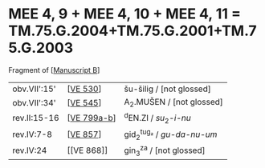 # MEE 4, 9 + MEE 4, 10 + MEE 4, 11 = TM.75.G.2004+TM.75.G.2001+TM.75.G.2003

Fragment of [[Manuscript B]]

|              |               |                                                |
| ------------ | ------------- | ---------------------------------------------- |
| obv.VII':15' | [[VE 530]]    | šu-šilig / [not glossed]                       |
| obv.VII':34' | [[VE 545]]    | A<sub>2</sub>.MUŠEN / [not glossed]            |
| rev.II:15-16 | [[VE 799a-b]] | <sup>d</sup>EN.ZI / *su*<sub>2</sub>-*i-nu*    |
| rev.IV:7-8   | [[VE 857]]    | gid<sub>2</sub><sup>tug₂</sup> / *gu-da-nu-um* |
| rev.IV:24    | [[VE 868]]    | gin<sub>3</sub><sup>za</sup> / [not glossed]   |

[//begin]: # "Autogenerated link references for markdown compatibility"
[Manuscript B]: <Manuscript B> "Manuscript B"
[VE 530]: <VE 530> "VE 530"
[VE 545]: <VE 545> "VE 545"
[VE 799a-b]: <VE 799a-b> "VE 799a-b"
[VE 857]: <VE 857> "VE 857"
[//end]: # "Autogenerated link references"